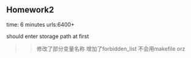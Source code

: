 Homework2
--
time: 6 minutes  urls:6400+

should enter storage path at first

>>修改了部分变量名称
>>增加了forbidden_list
>>不会用makefile  orz

